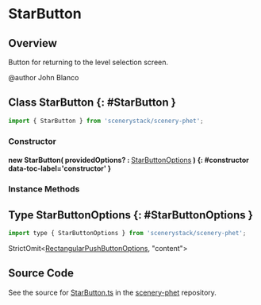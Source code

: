 # StarButton

## Overview

Button for returning to the level selection screen.

@author John Blanco

## Class StarButton {: #StarButton }


```js
import { StarButton } from 'scenerystack/scenery-phet';
```
### Constructor

#### new StarButton( providedOptions? : <span style="font-weight: 400;">[StarButtonOptions](../scenery-phet/StarButton.md#StarButtonOptions)</span> ) {: #constructor data-toc-label='constructor' }

### Instance Methods





## Type StarButtonOptions {: #StarButtonOptions }


```js
import type { StarButtonOptions } from 'scenerystack/scenery-phet';
```


StrictOmit&lt;[RectangularPushButtonOptions](../sun/RectangularPushButton.md#RectangularPushButtonOptions), "content"&gt;



## Source Code

See the source for [StarButton.ts](https://github.com/phetsims/scenery-phet/blob/main/js/buttons/StarButton.ts) in the [scenery-phet](https://github.com/phetsims/scenery-phet) repository.
